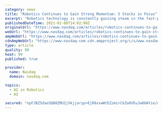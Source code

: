 ```yaml
---
category: news
title: "Robotics Continues to Gain Strong Momentum: 5 Stocks in Focus"
excerpt: "Robotics technology is constantly gaining steam in the fast-paced world on the back of robust demand for automation, which increases efficiency and ease of work, and saves both time and labor. Further,"
publishedDateTime: 2021-01-08T14:02:00Z
originalUrl: "https://www.nasdaq.com/articles/robotics-continues-to-gain-strong-momentum%3A-5-stocks-in-focus-2021-01-08"
webUrl: "https://www.nasdaq.com/articles/robotics-continues-to-gain-strong-momentum%3A-5-stocks-in-focus-2021-01-08"
ampWebUrl: "https://www.nasdaq.com/articles/robotics-continues-to-gain-strong-momentum%3A-5-stocks-in-focus-2021-01-08?amp"
cdnAmpWebUrl: "https://www-nasdaq-com.cdn.ampproject.org/c/s/www.nasdaq.com/articles/robotics-continues-to-gain-strong-momentum%3A-5-stocks-in-focus-2021-01-08?amp"
type: article
quality: 99
heat: 99
published: true

provider:
  name: Nasdaq
  domain: nasdaq.com

topics:
  - AI in Robotics
  - AI

secured: "npFJBZ5daoSQB8ZMU2jVkjjaryp+EjR8xswWtEZzmirCGZo8VEuJw06AYie/devld9JMh1re7wjpw9Eav127449EssqA/kmqjk5aRQ+nbUpvY97LdwkQiApaZIj1VrXULBl1/49hanL9QUimY/P7eUVptaf89vNKuPgqxfmn8ak5XvNjJctjwong0yQQLPk6vUTRON98l7LQ2MCotzm2xxzX9BZPpXn+ceFNLGz37PzEj9k5wHH1+QENiUYX0gdJJaZwhmjZCFOiYnVITQWVMpsvCz4jGMjSs6rcZMx0aKq4Iqnl5IDxj8TuD2bG/khTL1/YLU/I3OrkAIPUifukx7khDQ3wNWocPlUCU0einLU=;6TrGNl5VA2TPDB2Ah+uz5g=="
---
```


